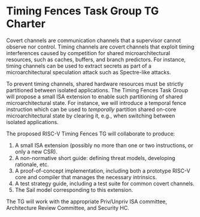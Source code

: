 # Timing Fences Task Group TG Charter
Covert channels are communication channels that a supervisor cannot observe nor control.
Timing channels are covert channels that exploit timing interferences caused by competition for shared microarchitectural resources, such as caches, buffers, and branch predictors.
For instance, timing channels can be used to extract secrets as part of a microarchitectural speculation attack such as Spectre-like attacks.

To prevent timing channels, shared hardware resources must be strictly partitioned between isolated applications.
The Timing Fences Task Group will propose a small ISA extension to enable such partitioning of shared microarchitectural state.
For instance, we will introduce a temporal fence instruction which can be used to *temporally* partition shared on-core microarchitectural state by clearing it, e.g., when switching between isolated applications.

The proposed RISC-V Timing Fences TG will collaborate to produce:
 1. A small ISA extension (possibly no more than one or two instructions, or only a new CSR).
 2. A non-normative short guide: defining threat models, developing rationale, etc.
 3. A proof-of-concept implementation, including both a prototype RISC-V core and compiler that manages the necessary intrinsics.
 4. A test strategy guide, including a test suite for common covert channels.
 5. The Sail model corresponding to this extension.

The TG will work with the appropriate Priv/Unpriv ISA committee, Architecture Review Committee, and Security HC.
